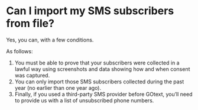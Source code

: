 # Can I import my SMS subscribers from file?

Yes, you can, with a few conditions.

As follows:

1. You must be able to prove that your subscribers were collected in a lawful way using screenshots and data showing how and when consent was captured.
2. You can only import those SMS subscribers collected during the past year (no earlier than one year ago).
3. Finally, if you used a third-party SMS provider before GOtext, you’ll need to provide us with a list of unsubscribed phone numbers.

